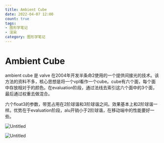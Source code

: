 ```yaml
---
title: Ambient Cube
date: 2022-04-07 12:00
count: true
tags: 
- 图形学笔记 
- 渲染
category: 图形学笔记
---
```

# Ambient Cube

ambient cube 是 valve 在2004年开发半条命2使用的一个提供间接光的技术。该方法的资料不多，核心思想是将一个vpl看作一个cube。cube有六个面，每个面中存放相对于的颜色。在evaluation阶段，通过法线去索引这六个面中的3个面，最后通过权重去做混合。

六个float3的参数，带宽占用在2阶球谐和3阶球谐之间。效果基本上和2阶球谐一样。优势在于evaluation阶段，alu开销小于2阶球谐，在移动端中的性能要好一些。

![Untitled](Untitled.png)

![Untitled](Untitled%201.png)
